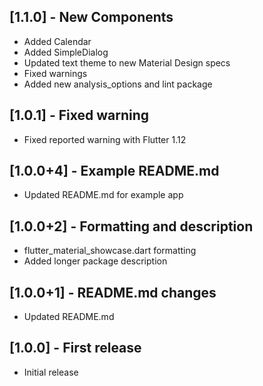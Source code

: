 ## [1.1.0] - New Components

* Added Calendar
* Added SimpleDialog
* Updated text theme to new Material Design specs
* Fixed warnings
* Added new analysis_options and lint package


## [1.0.1] - Fixed warning

* Fixed reported warning with Flutter 1.12

## [1.0.0+4] - Example README.md

* Updated README.md for example app

## [1.0.0+2] - Formatting and description

* flutter_material_showcase.dart formatting
* Added longer package description

## [1.0.0+1] - README.md changes

* Updated README.md

## [1.0.0] - First release

* Initial release
